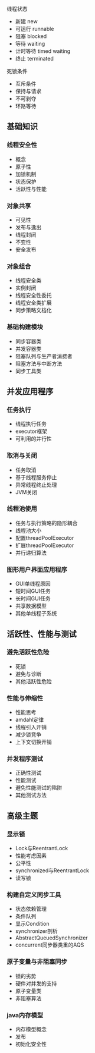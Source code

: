 线程状态
- 新建 new
- 可运行 runnable
- 阻塞 blocked
- 等待 waiting
- 计时等待 timed waiting
- 终止 terminated

死锁条件
- 互斥条件
- 保持与请求
- 不可剥夺
- 环路等待


## 基础知识

### 线程安全性
- 概念
- 原子性
- 加锁机制
- 状态保护
- 活跃性与性能

### 对象共享
- 可见性
- 发布与逸出
- 线程封闭
- 不变性
- 安全发布

### 对象组合
- 线程安全类
- 实例封闭
- 线程安全性委托
- 线程安全类扩展
- 同步策略文档化

### 基础构建模块
- 同步容器类
- 并发容器类
- 阻塞队列与生产者消费者
- 阻塞方法与中断方法
- 同步工具类


## 并发应用程序

### 任务执行
- 线程执行任务
- executor框架
- 可利用的并行性

### 取消与关闭
- 任务取消
- 基于线程服务停止
- 异常线程终止处理
- JVM关闭

### 线程池使用
- 任务与执行策略的隐形耦合
- 线程池大小
- 配置threadPoolExecutor
- 扩展threadPoolExecutor
- 并行递归算法

### 图形用户界面应用程序
- GUI单线程原因
- 短时间GUI任务
- 长时间GUI任务
- 共享数据模型
- 其他单线程子系统


## 活跃性、性能与测试

### 避免活跃性危险
- 死锁
- 避免与诊断
- 其他活跃性危险

### 性能与伸缩性
- 性能思考
- amdahl定律
- 线程引入开销
- 减少锁竞争
- 上下文切换开销

### 并发程序测试
- 正确性测试
- 性能测试
- 避免性能测试的陷阱
- 其他测试方法


## 高级主题

### 显示锁
- Lock与ReentrantLock
- 性能考虑因素
- 公平性
- synchronized与ReentrantLock
- 读写锁

### 构建自定义同步工具
- 状态依赖管理
- 条件队列
- 显示Condition
- synchronizer剖析
- AbstractQueuedSynchronizer
- concurrent同步器类重的AQS

### 原子变量与非阻塞同步
- 锁的劣势
- 硬件对并发的支持
- 原子变量类
- 非阻塞算法

### java内存模型
- 内存模型概念
- 发布
- 初始化安全性